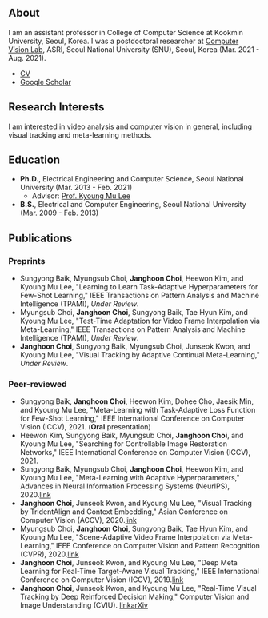 ## About

I am an assistant professor in College of Computer Science at Kookmin University, Seoul, Korea. I was a postdoctoral researcher at [Computer Vision Lab](https://cv.snu.ac.kr), ASRI, Seoul National University (SNU), Seoul, Korea (Mar. 2021 - Aug. 2021).

- [CV](https://www.overleaf.com/read/zqkfvxrkjcyz)
- [Google Scholar](https://scholar.google.com/citations?user=Y9JkA2IAAAAJ&hl=en)


## Research Interests

I am interested in video analysis and computer vision in general, including visual tracking and meta-learning methods.


## Education

- **Ph.D.**, Electrical Engineering and Computer Science, Seoul National University (Mar. 2013 - Feb. 2021)
  - Advisor: [Prof. Kyoung Mu Lee](https://cv.snu.ac.kr/kmlee)
- **B.S.**, Electrical and Computer Engineering, Seoul National University (Mar. 2009 - Feb. 2013)


## Publications

### Preprints

- Sungyong Baik, Myungsub Choi, **Janghoon Choi**, Heewon Kim, and Kyoung Mu Lee, "Learning to Learn Task-Adaptive Hyperparameters for Few-Shot Learning," IEEE Transactions on Pattern Analysis and Machine Intelligence (TPAMI), *Under Review*.
- Myungsub Choi, **Janghoon Choi**, Sungyong Baik, Tae Hyun Kim, and Kyoung Mu Lee, "Test-Time Adaptation for Video Frame Interpolation via Meta-Learning," IEEE Transactions on Pattern Analysis and Machine Intelligence (TPAMI), *Under Review*.
- **Janghoon Choi**, Sungyong Baik, Myungsub Choi, Junseok Kwon, and Kyoung Mu Lee, "Visual Tracking by Adaptive Continual Meta-Learning," *Under Review*.

### Peer-reviewed

- Sungyong Baik, **Janghoon Choi**, Heewon Kim, Dohee Cho, Jaesik Min, and Kyoung Mu Lee, "Meta-Learning with Task-Adaptive Loss Function for Few-Shot Learning," IEEE International Conference on Computer Vision (ICCV), 2021. (**Oral** presentation)
- Heewon Kim, Sungyong Baik, Myungsub Choi, **Janghoon Choi**, and Kyoung Mu Lee, "Searching for Controllable Image Restoration Networks," IEEE International Conference on Computer Vision (ICCV), 2021.
- Sungyong Baik, Myungsub Choi, **Janghoon Choi**, Heewon Kim, and Kyoung Mu Lee, "Meta-Learning with Adaptive Hyperparameters," Advances in Neural Information Processing Systems (NeurIPS), 2020.[link](https://proceedings.neurips.cc//paper/2020/file/ee89223a2b625b5152132ed77abbcc79-Paper.pdf)
- **Janghoon Choi**, Junseok Kwon, and Kyoung Mu Lee, "Visual Tracking by TridentAlign and Context Embedding," Asian Conference on Computer Vision (ACCV), 2020.[link](https://openaccess.thecvf.com/content/ACCV2020/papers/Choi_Visual_Tracking_by_TridentAlign_and_Context_Embedding_ACCV_2020_paper.pdf)
- Myungsub Choi, **Janghoon Choi**, Sungyong Baik, Tae Hyun Kim, and Kyoung Mu Lee, "Scene-Adaptive Video Frame Interpolation via Meta-Learning," IEEE Conference on Computer Vision and Pattern Recognition (CVPR), 2020.[link](https://openaccess.thecvf.com/content_CVPR_2020/papers/Choi_Scene-Adaptive_Video_Frame_Interpolation_via_Meta-Learning_CVPR_2020_paper.pdf)
- **Janghoon Choi**, Junseok Kwon, and Kyoung Mu Lee, "Deep Meta Learning for Real-Time Target-Aware Visual Tracking," IEEE International Conference on Computer Vision (ICCV), 2019.[link](https://openaccess.thecvf.com/content_ICCV_2019/papers/Choi_Deep_Meta_Learning_for_Real-Time_Target-Aware_Visual_Tracking_ICCV_2019_paper.pdf)
- **Janghoon Choi**, Junseok Kwon, and Kyoung Mu Lee, "Real-Time Visual Tracking by Deep Reinforced Decision Making," Computer Vision and Image Understanding (CVIU). [link](https://www.sciencedirect.com/science/article/pii/S1077314218300754)[arXiv](https://arxiv.org/abs/1702.06291)
